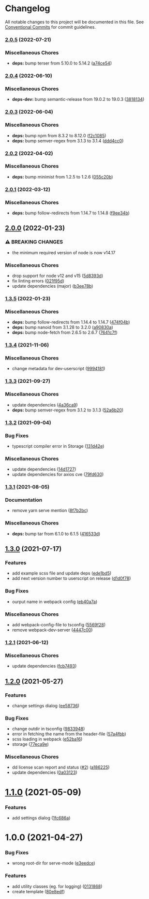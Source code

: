 # Changelog

All notable changes to this project will be documented in this file. See
[Conventional Commits](https://conventionalcommits.org) for commit guidelines.

### [2.0.5](https://github.com/rweich/userscript-template/compare/v2.0.4...v2.0.5) (2022-07-21)


### Miscellaneous Chores

* **deps:** bump terser from 5.10.0 to 5.14.2 ([a74ce54](https://github.com/rweich/userscript-template/commit/a74ce54d6439ed574f18c08095c66cdd93c52f9b))

### [2.0.4](https://github.com/rweich/userscript-template/compare/v2.0.3...v2.0.4) (2022-06-10)


### Miscellaneous Chores

* **deps-dev:** bump semantic-release from 19.0.2 to 19.0.3 ([3818134](https://github.com/rweich/userscript-template/commit/3818134023b0efd74a9ef7c3ff0ecaa07a034fed))

### [2.0.3](https://github.com/rweich/userscript-template/compare/v2.0.2...v2.0.3) (2022-06-04)


### Miscellaneous Chores

* **deps:** bump npm from 8.3.2 to 8.12.0 ([f2c1085](https://github.com/rweich/userscript-template/commit/f2c108550d8e836b677793467361206fc6841104))
* **deps:** bump semver-regex from 3.1.3 to 3.1.4 ([ddd4cc0](https://github.com/rweich/userscript-template/commit/ddd4cc06b7a2ad946f39f248141f6080aca4c817))

### [2.0.2](https://github.com/rweich/userscript-template/compare/v2.0.1...v2.0.2) (2022-04-02)


### Miscellaneous Chores

* **deps:** bump minimist from 1.2.5 to 1.2.6 ([055c20b](https://github.com/rweich/userscript-template/commit/055c20b2bc55648b5acf5e0ca0b6ab4d6acaac6f))

### [2.0.1](https://github.com/rweich/userscript-template/compare/v2.0.0...v2.0.1) (2022-03-12)


### Miscellaneous Chores

* **deps:** bump follow-redirects from 1.14.7 to 1.14.8 ([f9ee34b](https://github.com/rweich/userscript-template/commit/f9ee34b344fc215cac3c39e5e8928b543529126e))

## [2.0.0](https://github.com/rweich/userscript-template/compare/v1.3.5...v2.0.0) (2022-01-23)


### ⚠ BREAKING CHANGES

* the minimum required version of node is now v14.17

### Miscellaneous Chores

* drop support for node v12 and v15 ([5d8393d](https://github.com/rweich/userscript-template/commit/5d8393d06d46d8fbfd5de6c68cc0699be8f5fdfc))
* fix linting errors ([021f95d](https://github.com/rweich/userscript-template/commit/021f95d809c003e7651be72b0dc970f6e7d5fe07))
* update dependencies (major) ([b3ee78b](https://github.com/rweich/userscript-template/commit/b3ee78bacee2d18434ce70d890523529ef899253))

### [1.3.5](https://github.com/rweich/userscript-template/compare/v1.3.4...v1.3.5) (2022-01-23)


### Miscellaneous Chores

* **deps:** bump follow-redirects from 1.14.4 to 1.14.7 ([474f04b](https://github.com/rweich/userscript-template/commit/474f04b5fb8f889ea943faf87a3e53181e72423f))
* **deps:** bump nanoid from 3.1.28 to 3.2.0 ([a90830a](https://github.com/rweich/userscript-template/commit/a90830a5a3df46806fe9d74aef3823abd4be6476))
* **deps:** bump node-fetch from 2.6.5 to 2.6.7 ([7641c7f](https://github.com/rweich/userscript-template/commit/7641c7f5ab9e41a18112267e9f0be6aa145e1d52))

### [1.3.4](https://github.com/rweich/userscript-template/compare/v1.3.3...v1.3.4) (2021-11-06)


### Miscellaneous Chores

* change metadata for dev-userscript ([9994181](https://github.com/rweich/userscript-template/commit/9994181243f5b2827ccfed8701b69455632838bf))

### [1.3.3](https://github.com/rweich/userscript-template/compare/v1.3.2...v1.3.3) (2021-09-27)


### Miscellaneous Chores

* update dependencies ([4a36ca9](https://github.com/rweich/userscript-template/commit/4a36ca98a3c75d9ee84c31e26f65fc1f2170e329))
* **deps:** bump semver-regex from 3.1.2 to 3.1.3 ([52a6b20](https://github.com/rweich/userscript-template/commit/52a6b2020df0691be9247ac97fb340529094bba1))

### [1.3.2](https://github.com/rweich/userscript-template/compare/v1.3.1...v1.3.2) (2021-09-04)


### Bug Fixes

* typescript compiler error in Storage ([131d42e](https://github.com/rweich/userscript-template/commit/131d42ee18d1316c93a4158b03adb8ca35788fa4))


### Miscellaneous Chores

* update dependencies ([14d1727](https://github.com/rweich/userscript-template/commit/14d17279fa8593a796692ec9f1a427dc3d00642b))
* update dependencies for axios cve ([79fd630](https://github.com/rweich/userscript-template/commit/79fd630c227136cb39b240646d970d86fe338d55))

### [1.3.1](https://github.com/rweich/userscript-template/compare/v1.3.0...v1.3.1) (2021-08-05)


### Documentation

* remove yarn serve mention ([8f7b2bc](https://github.com/rweich/userscript-template/commit/8f7b2bca16498fadb43c97556c684fae5ef44d67))


### Miscellaneous Chores

* **deps:** bump tar from 6.1.0 to 6.1.5 ([416533d](https://github.com/rweich/userscript-template/commit/416533da8a2f3161a77fa9dd82f0d40693f3d406))

## [1.3.0](https://github.com/rweich/userscript-template/compare/v1.2.1...v1.3.0) (2021-07-17)


### Features

* add example scss file and update deps ([ede1bd5](https://github.com/rweich/userscript-template/commit/ede1bd586b9be0003e2532e587ef6facb41ff0bc))
* add next version number to userscript on release ([d1d0f78](https://github.com/rweich/userscript-template/commit/d1d0f787997d8ab16749dfa1de90e705095e653b))


### Bug Fixes

* ourput name in webpack config ([eb40a7a](https://github.com/rweich/userscript-template/commit/eb40a7a85a0f119e6d5075cecfc6904570f7cfae))


### Miscellaneous Chores

* add webpack-config-file to tsconfig ([5569f28](https://github.com/rweich/userscript-template/commit/5569f28d216c4f8df9c2072c710b08d0d243a8f1))
* remove webpack-dev-server ([4447c00](https://github.com/rweich/userscript-template/commit/4447c003ee95b01449e6bca77c90c606645b93bf))

### [1.2.1](https://github.com/rweich/userscript-template/compare/v1.2.0...v1.2.1) (2021-06-12)


### Miscellaneous Chores

* update dependencies ([fcb7493](https://github.com/rweich/userscript-template/commit/fcb749385d19d6bf534550c6559b3bb87feb62c8))

## [1.2.0](https://github.com/rweich/userscript-template/compare/v1.1.0...v1.2.0) (2021-05-27)


### Features

* change settings dialog ([ee58736](https://github.com/rweich/userscript-template/commit/ee587368fec7b189aff05125f1ed49d92ee6174b))


### Bug Fixes

* change outdir in tsconfig ([9833948](https://github.com/rweich/userscript-template/commit/98339486549279d723a8feef570a142e43ad9ab4))
* error in fetching the name from the header-file ([57a4fbb](https://github.com/rweich/userscript-template/commit/57a4fbb85e07558d0e5867f73aff07975aed855e))
* scss loading in webpack ([e52ba16](https://github.com/rweich/userscript-template/commit/e52ba165898dc969cc40ca3d4674f5c68d8d2583))
* storage ([77eca9e](https://github.com/rweich/userscript-template/commit/77eca9e19a22c49d013d59404e1948c6f3bdef43))


### Miscellaneous Chores

* dd license scan report and status ([#2](https://github.com/rweich/userscript-template/issues/2)) ([a186225](https://github.com/rweich/userscript-template/commit/a1862253151405fe9d08df5a44f3f153f9ffc43f))
* update dependencies ([0a03123](https://github.com/rweich/userscript-template/commit/0a0312322fee1f9b58d62c8b4ddc41a1cfad341a))

# [1.1.0](https://github.com/rweich/userscript-template/compare/v1.0.0...v1.1.0) (2021-05-09)


### Features

* add settings dialog ([1fc686a](https://github.com/rweich/userscript-template/commit/1fc686a286b59f83396909d3e547dcb5c07aafc6))

# 1.0.0 (2021-04-27)


### Bug Fixes

* wrong root-dir for serve-mode ([e3eedce](https://github.com/rweich/userscript-template/commit/e3eedce3aff64749e5736faf73aae84b73fdeaf1))


### Features

* add utility classes (eg. for logging) ([0131868](https://github.com/rweich/userscript-template/commit/013186810af64f39c12db0906270f2be3ece1a05))
* create template ([80e8edf](https://github.com/rweich/userscript-template/commit/80e8edfaa1a458ca264b5328e9b79bdb69604e90))
